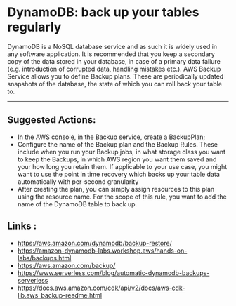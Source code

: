 # DynamoDB: back up your tables regularly

DynamoDB is a NoSQL database service and as such it is widely used in any software application. It is recommended that you keep a secondary copy of the data stored in your database, in case of a primary data failure (e.g. introduction of corrupted data, handling mistakes etc.).
AWS Backup Service allows you to define Backup plans. These are periodically updated snapshots of the database, the state of which you can roll back your table to.

---

## Suggested Actions:

- In the AWS console, in the Backup service, create a BackupPlan;
- Configure the name of the Backup plan and the Backup Rules. These include when you run your Backup jobs, in what storage class you want to keep the Backups, in which AWS region you want them saved and your how long you retain them. If applicable to your use case, you might want to use the point in time recovery which backs up your table data automatically with per-second granularity
- After creating the plan, you can simply assign resources to this plan using the resource name. For the scope of this rule, you want to add the name of the DynamoDB table to back up.

## Links :

- https://aws.amazon.com/dynamodb/backup-restore/
- https://amazon-dynamodb-labs.workshop.aws/hands-on-labs/backups.html
- https://aws.amazon.com/backup/
- https://www.serverless.com/blog/automatic-dynamodb-backups-serverless
- https://docs.aws.amazon.com/cdk/api/v2/docs/aws-cdk-lib.aws_backup-readme.html
